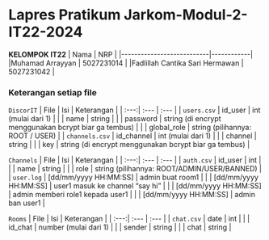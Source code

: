 # Lapres Pratikum Jarkom-Modul-2-IT22-2024

**KELOMPOK IT22**
| Nama | NRP |
|---------------------------|------------|
|Muhamad Arrayyan | 5027231014 |
|Fadlillah Cantika Sari Hermawan | 5027231042 |

### Keterangan setiap file
  
`DiscorIT`
| File | Isi | Keterangan |
| :---:| :--- | :---      |
| `users.csv` | id_user |  int (mulai dari 1) |
|      | name | string |
|      | password |  string (di encrypt menggunakan bcrypt biar ga tembus) |
|      | global_role | string (pilihannya: ROOT / USER) |
| `channels.csv` | id_channel | int  (mulai dari 1) |
|      | channel | string |
|      | key |  string (di encrypt menggunakan bcrypt biar ga tembus) |

`Channels`
| File | Isi | Keterangan |
| :---:| :--- | :---      |
| `auth.csv` | id_user | int |
|      | name | string |
|      | role | string (pilihannya: ROOT/ADMIN/USER/BANNED) |
| `user.log` | [dd/mm/yyyy HH:MM:SS] | admin buat room1 |
|      | [dd/mm/yyyy HH:MM:SS] | user1 masuk ke channel “say hi” |
|      | [dd/mm/yyyy HH:MM:SS] | admin memberi role1 kepada user1 |
|      | [dd/mm/yyyy HH:MM:SS] | admin ban user1 |

`Rooms`
| File | Isi | Keterangan |
| :---:| :--- | :---      |
| `chat.csv` | date | int |
|      | id_chat | number  (mulai dari 1) |
|      | sender | string |
|      | chat | string |
